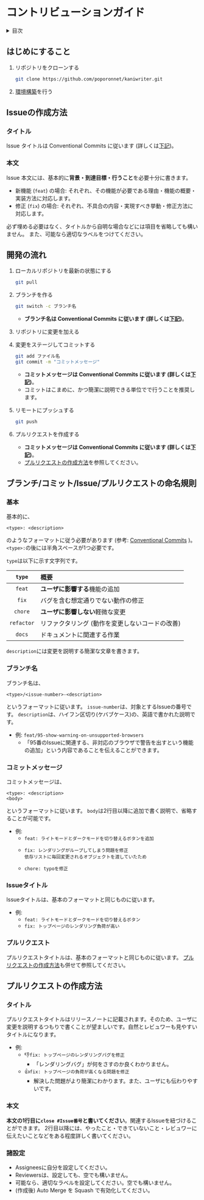 # コントリビューションガイド

<details>
<summary>目次</summary>

- [コントリビューションガイド](#コントリビューションガイド)
  - [はじめにすること](#はじめにすること)
  - [Issueの作成方法](#issueの作成方法)
    - [タイトル](#タイトル)
    - [本文](#本文)
  - [開発の流れ](#開発の流れ)
  - [ブランチ/コミット/Issue/プルリクエストの命名規則](#ブランチコミットissueプルリクエストの命名規則)
    - [基本](#基本)
    - [ブランチ名](#ブランチ名)
    - [コミットメッセージ](#コミットメッセージ)
    - [Issueタイトル](#issueタイトル)
    - [プルリクエスト](#プルリクエスト)
  - [プルリクエストの作成方法](#プルリクエストの作成方法)
    - [タイトル](#タイトル-1)
    - [本文](#本文-1)
    - [諸設定](#諸設定)

</details>

## はじめにすること

1. リポジトリをクローンする
   ```bash
   git clone https://github.com/poporonnet/kaniwriter.git
   ```
2. [環境構築](DEVELOPMENT.md#環境構築-初回のみ)を行う

## Issueの作成方法

### タイトル

Issue タイトルは Conventional Commits に従います (詳しくは[下記](#ブランチコミットissueプルリクエストの命名規則))。

### 本文

Issue 本文には、基本的に**背景・到達目標・行うこと**を必要十分に書きます。

- 新機能 (`feat`) の場合: それぞれ、その機能が必要である理由・機能の概要・実装方法に対応します。
- 修正 (`fix`) の場合: それぞれ、不具合の内容・実現すべき挙動・修正方法に対応します。

必ず埋める必要はなく、タイトルから自明な場合などには項目を省略しても構いません。
また、可能なら適切なラベルをつけてください。

## 開発の流れ

1. ローカルリポジトリを最新の状態にする

   ```bash
   git pull
   ```

2. ブランチを作る

   ```bash
   git switch -c ブランチ名
   ```

   - **ブランチ名は Conventional Commits に従います (詳しくは[下記](#ブランチコミットissueプルリクエストの命名規則))**。

3. リポジトリに変更を加える
4. 変更をステージしてコミットする

   ```bash
   git add ファイル名
   git commit -m "コミットメッセージ"
   ```

   - **コミットメッセージは Conventional Commits に従います (詳しくは[下記](#ブランチコミットissueプルリクエストの命名規則))**。
   - コミットはこまめに、かつ簡潔に説明できる単位でで行うことを推奨します。

5. リモートにプッシュする
   ```bash
   git push
   ```

6. プルリクエストを作成する
   - **コミットメッセージは Conventional Commits に従います (詳しくは[下記](#ブランチコミットissueプルリクエストの命名規則))**。
   - [プルリクエストの作成方法](#プルリクエストの作成方法)を参照してください。

## ブランチ/コミット/Issue/プルリクエストの命名規則

### 基本

基本的に、
```
<type>: <description>
```
のようなフォーマットに従う必要があります (参考: [Conventional Commits](https://www.conventionalcommits.org/ja/v1.0.0) )。
`<type>:`の後には半角スペースが1つ必要です。

`type`は以下に示す文字列です。

|   `type`   | 概要                                            |
| :--------: | :---------------------------------------------- |
|   `feat`   | **ユーザに影響する**機能の追加                  |
|   `fix`    | バグを含む想定通りでない動作の修正            |
|  `chore`   | **ユーザに影響しない**軽微な変更                |
| `refactor` | リファクタリング (動作を変更しないコードの改善) |
|   `docs`   | ドキュメントに関連する作業                      |

`description`には変更を説明する簡潔な文章を書きます。

### ブランチ名

ブランチ名は、
```
<type>/<issue-number>-<description>
```
というフォーマットに従います。
`issue-number`は、対象とするIssueの番号です。
`description`は、ハイフン区切り(ケバブケース)の、英語で書かれた説明です。

- 例: `feat/95-show-warning-on-unsupported-browsers`
  - 「95番のIssueに関連する、非対応のブラウザで警告を出すという機能の追加」という内容であることを伝えることができます。

### コミットメッセージ

コミットメッセージは、
```
<type>: <description>
<body>
```
というフォーマットに従います。
`body`は2行目以降に追加で書く説明で、省略することが可能です。

- 例:
  - `feat: ライトモードとダークモードを切り替えるボタンを追加`
  - ```
    fix: レンダリングがループしてしまう問題を修正
    依存リストに毎回変更されるオブジェクトを渡していたため
    ```
  - `chore: typoを修正`

### Issueタイトル

Issueタイトルは、基本のフォーマットと同じものに従います。

- 例:
  - `feat: ライトモードとダークモードを切り替えるボタン`
  - `fix: トップページのレンダリング負荷が高い`

### プルリクエスト

プルリクエストタイトルは、基本のフォーマットと同じものに従います。
[プルリクエストの作成方法](#プルリクエストの作成方法)も併せて参照してください。

## プルリクエストの作成方法

### タイトル

プルリクエストタイトルはリリースノートに記載されます。そのため、ユーザに変更を説明するつもりで書くことが望ましいです。自然とレビュワーも見やすいタイトルになります。

- 例:
  - 👎`fix: トップページのレンダリングバグを修正`
    - 「レンダリングバグ」が何をさすのか良くわかりません。
  - 👍`fix: トップページの負荷が高くなる問題を修正`
    - 解決した問題がより簡潔にわかります。また、ユーザにも伝わりやすいです。

### 本文

**本文の1行目に`close #Issue番号`と書いてください**。関連するIssueを紐づけることができます。
2行目以降には、やったこと・できていないこと・レビュワーに伝えたいことなどをある程度詳しく書いてください。

### 諸設定

- Assigneesに自分を設定してください。
- Reviewersは、設定しても、空でも構いません。
- 可能なら、適切なラベルを設定してください。空でも構いません。
- (作成後) Auto Merge を Squash で有効化してください。
